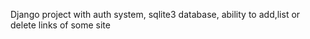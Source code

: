 Django project with auth system, sqlite3 database, ability to add,list or delete links of some site
